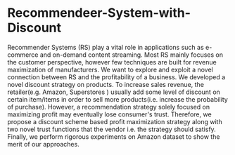 # Recommendeer-System-with-Discount

Recommender Systems (RS) play a vital role in applications such as e-commerce and on-demand content streaming. Most RS mainly focuses on the customer perspective, however few
techniques are built for revenue maximization of manufacturers. We want to explore and exploit a novel connection between RS and the profitability of a business. 
We  developed a novel discount strategy on products. To increase sales revenue, the retailer(e.g. Amazon, Superstores ) usually add some 
level of discount on certain item/items in order to sell more products(i.e. increase the probability of purchase). However, a recommendation strategy solely focused on
maximizing profit may eventually lose consumer's trust. Therefore, we propose a discount scheme based profit maximization strategy along with two novel trust functions that the vendor i.e. the strategy should satisfy. Finally, we perform rigorous experiments on Amazon dataset to show the merit of our approaches.
